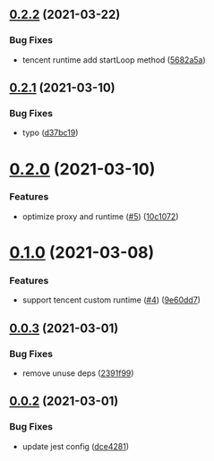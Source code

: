 ## [0.2.2](https://github.com/serverless-plus/serverless-http/compare/v0.2.1...v0.2.2) (2021-03-22)


### Bug Fixes

* tencent runtime add startLoop method ([5682a5a](https://github.com/serverless-plus/serverless-http/commit/5682a5a533352cc0fc0daf051cf0b992d73c4621))

## [0.2.1](https://github.com/serverless-plus/serverless-http/compare/v0.2.0...v0.2.1) (2021-03-10)


### Bug Fixes

* typo ([d37bc19](https://github.com/serverless-plus/serverless-http/commit/d37bc19444b08aaa9ef747e5caa9842cedc1f059))

# [0.2.0](https://github.com/serverless-plus/serverless-http/compare/v0.1.0...v0.2.0) (2021-03-10)


### Features

* optimize proxy and runtime ([#5](https://github.com/serverless-plus/serverless-http/issues/5)) ([10c1072](https://github.com/serverless-plus/serverless-http/commit/10c1072507ad6b458c57af0843019ed7d3d5e587))

# [0.1.0](https://github.com/serverless-plus/serverless-http/compare/v0.0.3...v0.1.0) (2021-03-08)


### Features

* support tencent custom runtime ([#4](https://github.com/serverless-plus/serverless-http/issues/4)) ([9e60dd7](https://github.com/serverless-plus/serverless-http/commit/9e60dd777f291a43a0c7189507d22123856bae9f))

## [0.0.3](https://github.com/serverless-plus/serverless-http/compare/v0.0.2...v0.0.3) (2021-03-01)


### Bug Fixes

* remove unuse deps ([2391f99](https://github.com/serverless-plus/serverless-http/commit/2391f994817a53fcb3399dd295ce9d90b72b6be7))

## [0.0.2](https://github.com/serverless-plus/serverless-http/compare/v0.0.1...v0.0.2) (2021-03-01)


### Bug Fixes

* update jest config ([dce4281](https://github.com/serverless-plus/serverless-http/commit/dce42813ccc09374e96853bc54ab5d1f432d3cae))
